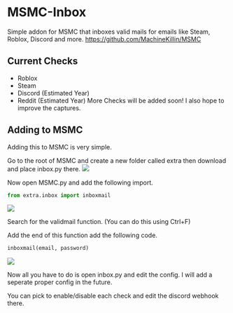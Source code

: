 # MSMC-Inbox
Simple addon for MSMC that inboxes valid mails for emails like Steam, Roblox, Discord and more.
https://github.com/MachineKillin/MSMC

## Current Checks
- Roblox
- Steam
- Discord (Estimated Year)
- Reddit (Estimated Year)
More Checks will be added soon! I also hope to improve the captures.

## Adding to MSMC 
Adding this to MSMC is very simple.

Go to the root of MSMC and create a new folder called extra then download and place inbox.py there.
![](https://media.discordapp.net/attachments/1212680059119341578/1245922627743252490/image.png?ex=665a835e&is=665931de&hm=5be4e1bef01831ccbc98dab5b680f58c80c42d482d20654339109c6e930485dc&=&format=webp&quality=lossless)

Now open MSMC.py and add the following import.

```py
from extra.inbox import inboxmail
```
![](https://cdn.discordapp.com/attachments/1212680059119341578/1245923518533599252/image.png?ex=665a8432&is=665932b2&hm=ca1ea163ca1a218c3e88637e0dfde51fea9c740b3fe384c5711c615414349a80&)

Search for the validmail function. (You can do this using Ctrl+F)

Add the end of this function add the following code.

```py
inboxmail(email, password)
```
![](https://media.discordapp.net/attachments/1212680059119341578/1245924160539197461/image.png?ex=665a84cc&is=6659334c&hm=eed06bfb103947a32d7b7c88ceb64343205e43147d4a1982a578391038ef645a&=&format=webp&quality=lossless)

Now all you have to do is open inbox.py and edit the config. I will add a seperate proper config in the future.

You can pick to enable/disable each check and edit the discord webhook there.
